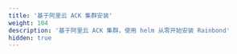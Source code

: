 ```yaml
---
title: '基于阿里云 ACK 集群安装'
weight: 104
description: '基于阿里云 ACK 集群，使用 helm 从零开始安装 Rainbond'
hidden: true
---
```

